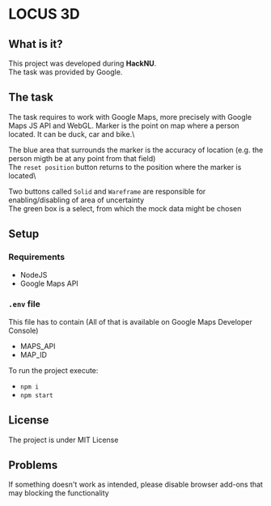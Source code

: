 # LOCUS 3D

## What is it?

This project was developed during **HackNU**.\
The task was provided by Google.

## The task

The task requires to work with Google Maps, more precisely with Google Maps JS API and WebGL.
Marker is the point on map where a person located. It can be duck, car and bike.\

The blue area that surrounds the marker is the accuracy of location (e.g. the person migth be at any point from that field)\
The `reset position` button returns to the position where the marker is located\

Two buttons called `Solid` and `Wareframe` are responsible for enabling/disabling of area of uncertainty\
The green box is a select, from which the mock data might be chosen

## Setup

### Requirements

- NodeJS
- Google Maps API

### `.env` file

This file has to contain (All of that is available on Google Maps Developer Console)

- MAPS_API
- MAP_ID

To run the project execute:

- `npm i`
- `npm start`

## License

The project is under MIT License

## Problems

If something doesn't work as intended, please disable browser add-ons that may blocking the functionality
